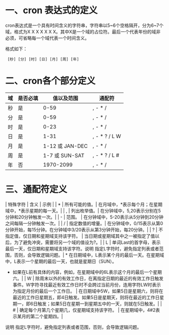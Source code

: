 
# 一、cron 表达式的定义

cron表达式是一个具有时间含义的字符串，字符串以5~6个空格隔开，分为6~7个域，格式为X X X X X X X。其中X是一个域的占位符。最后一个代表年份的域非必须，可省略每一个域代表一个时间含义。 

格式如下：

```
 [秒] [分] [时] [日] [月] [周] [年]
 ```
# 二、cron各个部分定义

| 域 |	是否必填 |	值以及范围 | 通配符 |
| ---- | ---- | ---- | ---- |
| 秒 |	是 | 0-59 |, - * / |
| 分 |	是 | 0-59 |, - * / |
| 时 |	是 | 0-23 |	, - * / |
| 日 |	是 | 1-31 |	, - * ? / L W |
| 月 |	是 | 1-12 或 JAN-DEC |	, - * / |
| 周 |	是 | 1-7 或 SUN-SAT	|, - * ? / L # |
| 年 |	否 | 1970-2099 |, - * / |

# 三、通配符定义

| 特殊字符 | 含义 | 示例 |
| *	| 所有可能的值。| 在月域中，*表示每个月；在星期域中，*表示星期的每一天。| 
| ,	| 列出枚举值。| 在分钟域中，5,20表示分别在5分钟和20分钟触发一次。| 
| -	| 范围。	| 在分钟域中，5-20表示从5分钟到20分钟之间每隔一分钟触发一次。| 
| /	| 指定数值的增量。| 在分钟域中，0/15表示从第0分钟开始，每15分钟。在分钟域中3/20表示从第3分钟开始，每20分钟。| 
| ?	| 不指定值，仅日期和星期域支持该字符。	| 当日期或星期域其中之一被指定了值以后，为了避免冲突，需要将另一个域的值设为?。| 
| L	| 单词Last的首字母，表示最后一天，仅日期和星期域支持该字符。说明 指定L字符时，避免指定列表或者范围，否则，会导致逻辑问题。| * 在日期域中，L表示某个月的最后一天。在星期域中，L表示一个星期的最后一天，也就是星期日（SUN）。
* 如果在L前有具体的内容，例如，在星期域中的6L表示这个月的最后一个星期六。|
| W	| 除周末以外的有效工作日，在离指定日期的最近的有效工作日触发事件。W字符寻找最近有效工作日时不会跨过当前月份，连用字符LW时表示为指定月份的最后一个工作日。	| 在日期域中5W，如果5日是星期六，则将在最近的工作日星期五，即4日触发。如果5日是星期天，则将在最近的工作日星期一，即6日触发；如果5日在星期一到星期五中的一天，则就在5日触发。| 
| #	| 确定每个月第几个星期几，仅星期域支持该字符。	| 在星期域中，4#2表示某月的第二个星期四。| 

说明 指定L字符时，避免指定列表或者范围，否则，会导致逻辑问题。